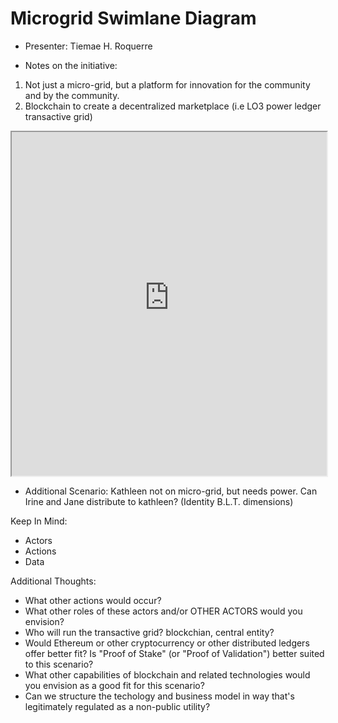 # Microgrid Swimlane Diagram

* Presenter: Tiemae H. Roquerre

* Notes on the initiative:
1. Not just a micro-grid, but a platform for innovation for the community and by the community.
2. Blockchain to create a decentralized marketplace (i.e LO3 power ledger transactive grid)

<iframe width="100%" height="550" src="https://www.websequencediagrams.com/cgi-bin/cdraw?lz=dGl0bGUgTWljcm8tZ3JpZCBTY2VuYXJpbwoKCm5vdGUgcmlnaHQgb2YgSXJpbmU6AAEGIGdlbmVyYXRlcyAxMEtXaCwgY29uc3VtZXMgMTVLV2ggAC0PSmFuZToAAQUgcHJvZHVjZXMgMgAlFABuBmxlZgAsCwBsBmFuZAA7BnZvdGUgb24gZ292ZXJuYW5jZQpKYW5lLS0-LQCBHAcAYwV0cmFuc21pdHMgAFMFAIE5BS0-AEYMcGF5cyAkMSBVU0QAYxRQYXltZW50IGF1dG9tYXRpY2FsbHkgdHJpZ2dlcmVkIGJ5AIFuB3B0aW9uIG9mAGMGCgoK&s=napkin"></iframe>

* Additional Scenario: Kathleen not on micro-grid, but needs power. Can Irine and Jane distribute to kathleen? (Identity B.L.T. dimensions)

Keep In Mind:
* Actors
* Actions
* Data

Additional Thoughts:
* What other actions would occur?
* What other roles of these actors and/or OTHER ACTORS would you envision?
* Who will run the transactive grid? blockchian, central entity?
* Would Ethereum or other cryptocurrency or other distributed ledgers offer better fit?  Is "Proof of Stake" (or "Proof of Validation") better suited to this scenario?
* What other capabilities of blockchain and related technologies would you envision as a good fit for this scenario? 
* Can we structure the techology and business model in way that's legitimately regulated as a non-public utility?


